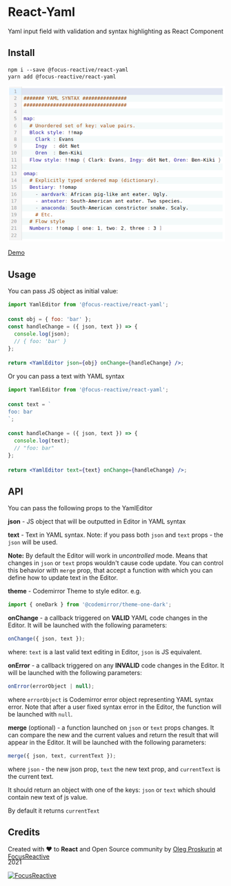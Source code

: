 # React-Yaml

Yaml input field with validation and syntax highlighting as React Component

## Install

```
npm i --save @focus-reactive/react-yaml
yarn add @focus-reactive/react-yaml
```

![example](examples/editor-screenshort.png)

[Demo](https://headless-cms-yaml-input.vercel.app/)

## Usage

You can pass JS object as initial value:

```jsx
import YamlEditor from '@focus-reactive/react-yaml';

const obj = { foo: 'bar' };
const handleChange = ({ json, text }) => {
  console.log(json);
  // { foo: 'bar' }
};

return <YamlEditor json={obj} onChange={handleChange} />;
```

Or you can pass a text with YAML syntax

```jsx
import YamlEditor from '@focus-reactive/react-yaml';

const text = `
foo: bar
`;

const handleChange = ({ json, text }) => {
  console.log(text);
  // "foo: bar"
};

return <YamlEditor text={text} onChange={handleChange} />;
```

## API

You can pass the following props to the YamlEditor

**json** - JS object that will be outputted in Editor in YAML syntax

**text** - Text in YAML syntax. Note: if you pass both `json` and `text` props - the `json` will be used.

**Note:** By default the Editor will work in _uncontrolled_ mode. Means that changes in `json` or `text` props wouldn't cause code update. You can control this behavior with `merge` prop, that accept a function with which you can define how to update text in the Editor.

**theme** - Codemirror Theme to style editor. e.g.

```js
import { oneDark } from '@codemirror/theme-one-dark';
```

**onChange** - a callback triggered on **VALID** YAML code changes in the Editor. It will be launched with the following parameters:

```js
onChange({ json, text });
```

where: `text` is a last valid text editing in Editor, `json` is JS equivalent.

**onError** - a callback triggered on any **INVALID** code changes in the Editor. It will be launched with the following parameters:

```js
onError(errorObject | null);
```

where `errorObject` is Codemirror error object representing YAML syntax error. Note that after a user fixed syntax error in the Editor, the function will be launched with `null`.

**merge** (optional) - a function launched on `json` or `text` props changes. It can compare the new and the current values and return the result that will appear in the Editor. It will be launched with the following parameters:

```js
merge({ json, text, currentText });
```

where `json` - the new json prop, `text` the new text prop, and `currentText` is the current text.

It should return an object with one of the keys: `json` or `text` which should contain new text of js value.

By default it returns `currentText`

## Credits

<div align="left" style="height: 16px;">Created with ❤︎ to <b>React</b> and Open Source community by <a href="https://twitter.com/UsulPro">Oleg Proskurin</a> at <a href="https://twitter.com/FocusReactive">FocusReactive</a>
</div>

2021

[![FocusReactive](https://raw.githubusercontent.com/focusreactive/storybook-graphql-kit/master/docs/focusreactive-logo.svg?sanitize=true)](https://focusreactive.com)
